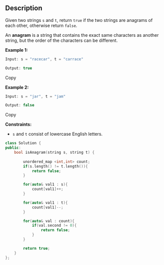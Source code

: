 ## Description

Given two strings `s` and `t`, return `true` if the two strings are anagrams of each other, otherwise return `false`.

An **anagram** is a string that contains the exact same characters as another string, but the order of the characters can be different.

**Example 1:**

```java
Input: s = "racecar", t = "carrace"

Output: true
```

Copy

**Example 2:**

```java
Input: s = "jar", t = "jam"

Output: false
```

Copy

**Constraints:**

- `s` and `t` consist of lowercase English letters.

```cpp
class Solution {
public:
    bool isAnagram(string s, string t) {
       
		unordered_map <int,int> count;
        if(s.length() != t.length()){
            return false;
        }

        for(auto& val1 : s){
            count[val1]++;
        }

        for(auto& val1 : t){
            count[val1]--;
        }

        for(auto& val : count){
            if(val.second != 0){
                return false;
            }
        }

        return true;
    }
};
```